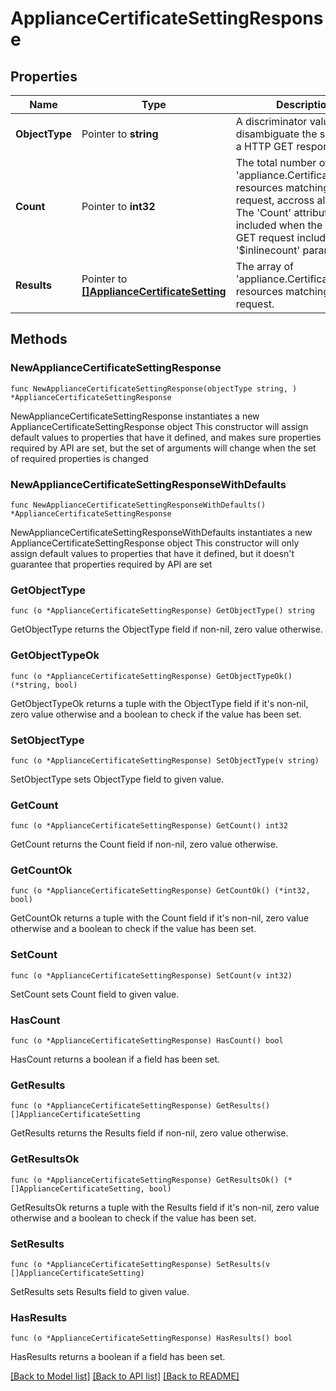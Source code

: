 # ApplianceCertificateSettingResponse

## Properties

Name | Type | Description | Notes
------------ | ------------- | ------------- | -------------
**ObjectType** | Pointer to **string** | A discriminator value to disambiguate the schema of a HTTP GET response body. | 
**Count** | Pointer to **int32** | The total number of &#39;appliance.CertificateSetting&#39; resources matching the request, accross all pages. The &#39;Count&#39; attribute is included when the HTTP GET request includes the &#39;$inlinecount&#39; parameter. | [optional] 
**Results** | Pointer to [**[]ApplianceCertificateSetting**](appliance.CertificateSetting.md) | The array of &#39;appliance.CertificateSetting&#39; resources matching the request. | [optional] 

## Methods

### NewApplianceCertificateSettingResponse

`func NewApplianceCertificateSettingResponse(objectType string, ) *ApplianceCertificateSettingResponse`

NewApplianceCertificateSettingResponse instantiates a new ApplianceCertificateSettingResponse object
This constructor will assign default values to properties that have it defined,
and makes sure properties required by API are set, but the set of arguments
will change when the set of required properties is changed

### NewApplianceCertificateSettingResponseWithDefaults

`func NewApplianceCertificateSettingResponseWithDefaults() *ApplianceCertificateSettingResponse`

NewApplianceCertificateSettingResponseWithDefaults instantiates a new ApplianceCertificateSettingResponse object
This constructor will only assign default values to properties that have it defined,
but it doesn't guarantee that properties required by API are set

### GetObjectType

`func (o *ApplianceCertificateSettingResponse) GetObjectType() string`

GetObjectType returns the ObjectType field if non-nil, zero value otherwise.

### GetObjectTypeOk

`func (o *ApplianceCertificateSettingResponse) GetObjectTypeOk() (*string, bool)`

GetObjectTypeOk returns a tuple with the ObjectType field if it's non-nil, zero value otherwise
and a boolean to check if the value has been set.

### SetObjectType

`func (o *ApplianceCertificateSettingResponse) SetObjectType(v string)`

SetObjectType sets ObjectType field to given value.


### GetCount

`func (o *ApplianceCertificateSettingResponse) GetCount() int32`

GetCount returns the Count field if non-nil, zero value otherwise.

### GetCountOk

`func (o *ApplianceCertificateSettingResponse) GetCountOk() (*int32, bool)`

GetCountOk returns a tuple with the Count field if it's non-nil, zero value otherwise
and a boolean to check if the value has been set.

### SetCount

`func (o *ApplianceCertificateSettingResponse) SetCount(v int32)`

SetCount sets Count field to given value.

### HasCount

`func (o *ApplianceCertificateSettingResponse) HasCount() bool`

HasCount returns a boolean if a field has been set.

### GetResults

`func (o *ApplianceCertificateSettingResponse) GetResults() []ApplianceCertificateSetting`

GetResults returns the Results field if non-nil, zero value otherwise.

### GetResultsOk

`func (o *ApplianceCertificateSettingResponse) GetResultsOk() (*[]ApplianceCertificateSetting, bool)`

GetResultsOk returns a tuple with the Results field if it's non-nil, zero value otherwise
and a boolean to check if the value has been set.

### SetResults

`func (o *ApplianceCertificateSettingResponse) SetResults(v []ApplianceCertificateSetting)`

SetResults sets Results field to given value.

### HasResults

`func (o *ApplianceCertificateSettingResponse) HasResults() bool`

HasResults returns a boolean if a field has been set.


[[Back to Model list]](../README.md#documentation-for-models) [[Back to API list]](../README.md#documentation-for-api-endpoints) [[Back to README]](../README.md)


